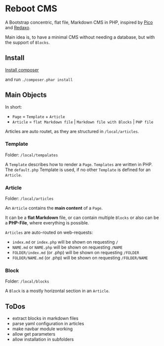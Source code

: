 # Reboot CMS

A Bootstrap concentric, flat file, Markdown CMS in PHP, inspired by [Pico](http://picocms.org) and [Redaxo](https://redaxo.org/).

Main idea is, to have a minimal CMS without needing a database, but with the support
of `Blocks`.

## Install

[Install composer](https://getcomposer.org/download/)

and run `./composer.phar install`

## Main Objects

In short:

- `Page` = `Template` + `Article`
- `Article` = `flat Markdown file` | `Markdown file with Blocks` | `PHP file`

Articles are auto routet, as they are structured in `/local/articles`.

### Template

Folder: `/local/tempalates`

A `Template` describes how to render a `Page`. `Templates` are written in PHP.
The `default.php` Template is used, if no other `Template` is defined for an
`Article`.

### Article

Folder: `/local/articles`

An `Article` contains the **main content** of a `Page`.  

It can be a **flat Markdown** file, or can contain multiple `Blocks` or
also can be a **PHP-File**, where everything is possible.

`Articles` are auto-routed on web-requests:

- `index.md` or `index.php` will be shown on requesting `/`
- `NAME.md` or `NAME.php` will be shown on requesting `/NAME`
- `FOLDER/index.md` (or .php) will be shown on requesting `/FOLDER`
- `FOLDER/NAME.md` (or .php) will be shown on requesting `/FOLDER/NAME`

### Block

Folder: `/local/blocks`

A `Block` is a mostly horizontal section in an `Article`. 

## ToDos

- extract blocks in markdown files
- parse yaml configuration in articles
- make navbar module working
- allow get parameters
- allow installation in subfolders

